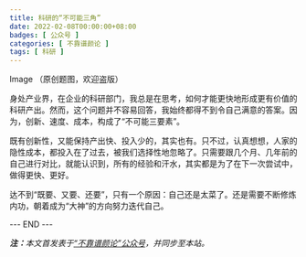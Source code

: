 ```yaml
---
title: 科研的“不可能三角”
date: 2022-02-08T00:00:00+08:00
badges: [ 公众号 ]
categories: [ 不靠谱颜论 ]
tags: [ 科研 ]
---
```


Image
（原创题图，欢迎盗版）

身处产业界，在企业的科研部门，我总是在思考，如何才能更快地形成更有价值的科研产出。然而，这个问题并不容易回答，我始终都得不到令自己满意的答案。因为，创新、速度、成本，构成了“不可能三要素”。

既有创新性，又能保持产出快、投入少的，其实也有。只不过，认真想想，人家的隐性成本，都投入在了过去，被我们选择性地忽略了。只需要跟几个月、几年前的自己进行对比，就能认识到，所有的经验和汗水，其实都是为了在下一次尝试中，做得更快、更好。

达不到“既要、又要、还要”，只有一个原因：自己还是太菜了。还是需要不断修炼内功，朝着成为“大神”的方向努力迭代自己。

<div class="p-5 text-center">--- END ---</div>

<i><b>注：</b>本文首发表于[“不靠谱颜论”公众号](https://mp.weixin.qq.com/s/sh3cBEIGS0rJP99Kgj5-dA)，并同步至本站。</i>
